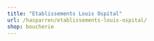 ```yaml
---
title: "Etablissements Louis Ospital"
url: /hasparren/etablissements-louis-ospital/
shop: boucherie
---
```

